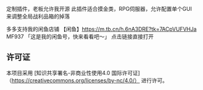 定制插件，老板允许我开源
此插件适合摸金类，RPG伺服器，允许配置单个GUI来调整全局战利品箱的掉落

多多支持我的闲鱼店铺
【闲鱼】https://m.tb.cn/h.6nA3DRE?tk=7ACpVUFVHJa MF937 「这是我的闲鱼号，快来看看吧～」
点击链接直接打开

## 许可证

本项目采用 [知识共享署名-非商业性使用4.0 国际许可证]（https://creativecommons.org/licenses/by-nc/4.0/） 进行许可。
